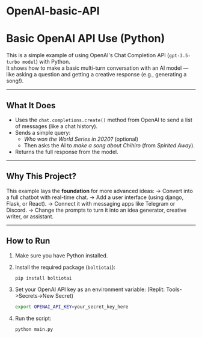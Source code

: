 # OpenAI-basic-API

# Basic OpenAI API Use (Python)

This is a simple example of using OpenAI's Chat Completion API (`gpt-3.5-turbo model`) with Python.  
It shows how to make a basic multi-turn conversation with an AI model — like asking a question and getting a creative response (e.g., generating a song!).

---

## What It Does

- Uses the `chat.completions.create()` method from OpenAI to send a list of messages (like a chat history).
- Sends a simple query:  
  - *Who won the World Series in 2020?*  (optional)
  - Then asks the AI to *make a song about Chihiro* (from *Spirited Away*).
- Returns the full response from the model.

---

## Why This Project?

This example lays the **foundation** for more advanced ideas:
-> Convert into a full chatbot with real-time chat.
-> Add a user interface (using django, Flask, or React).
-> Connect it with messaging apps like Telegram or Discord.
-> Change the prompts to turn it into an idea generator, creative writer, or assistant.

---

## How to Run

1. Make sure you have Python installed.

2. Install the required package (`boltiotai`):
   ```bash
   pip install boltiotai
   
3. Set your OpenAI API key as an environment variable: (Replit: Tools->Secrets->New Secret)
   ```bash
   export OPENAI_API_KEY=your_secret_key_here

4. Run the script:
   ```bash
   python main.py   
